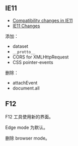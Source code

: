 ## IE11

- [Compatibility changes in IE11](https://msdn.microsoft.com/en-us/library/bg182625.aspx)
- [IE11 Changes](https://blogs.msdn.microsoft.com/ieinternals/2013/09/24/ie11-changes/)

添加：

- dataset
- `__protto__`
- CORS for XMLHttpRequest
- CSS pointer-events

删除：

- attachEvent
- document.all

## F12

F12 工具使用新的界面。

Edge mode 为默认。

删除 browser mode。
